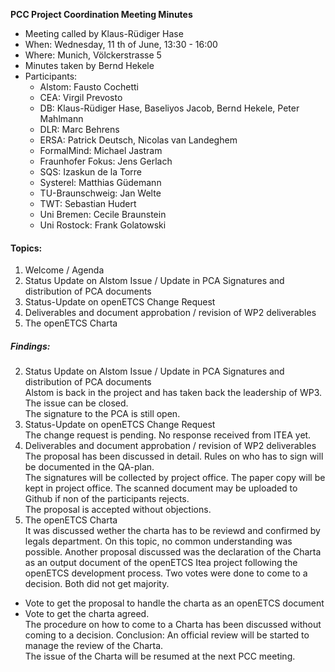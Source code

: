 **PCC Project Coordination Meeting Minutes**

* Meeting called by Klaus-Rüdiger Hase
* When: Wednesday, 11 th of June, 13:30 - 16:00
* Where: Munich, Völckerstrasse 5
* Minutes taken by Bernd Hekele
* Participants: 
  * Alstom: Fausto Cochetti
  * CEA: Virgil Prevosto
  * DB: Klaus-Rüdiger Hase, Baseliyos Jacob, Bernd Hekele, Peter Mahlmann 
  * DLR: Marc Behrens
  * ERSA: Patrick Deutsch, Nicolas van Landeghem
  * FormalMind: Michael Jastram
  * Fraunhofer Fokus: Jens Gerlach
  * SQS: Izaskun de la Torre
  * Systerel: Matthias Güdemann 
  * TU-Braunschweig: Jan Welte
  * TWT: Sebastian Hudert
  * Uni Bremen: Cecile Braunstein
  * Uni Rostock: Frank Golatowski

#### Topics:
1. Welcome / Agenda
2. Status Update on Alstom Issue / Update in PCA Signatures and distribution of PCA documents
3. Status-Update on openETCS Change Request
4. Deliverables and document approbation / revision of WP2 deliverables
5. The openETCS Charta


##### Findings:  
2. Status Update on Alstom Issue / Update in PCA Signatures and distribution of PCA documents  
Alstom is back in the project and has taken back the leadership of WP3.
The issue can be closed.  
The signature to the PCA is still open.  
3. Status-Update on openETCS Change Request  
The change request is pending. No response received from ITEA yet.   
4. Deliverables and document approbation / revision of WP2 deliverables  
The proposal has been discussed in detail. Rules on who has to sign will be documented in the QA-plan.  
The signatures will be collected by project office. The paper copy will be kept in project office. The scanned document may be uploaded to Github if non of the participants rejects.  
The proposal is accepted without objections.  
5. The openETCS Charta  
It was discussed wether the charta has to be reviewd and confirmed by legals department. On this topic, no common understanding was possible.
Another proposal discussed was the declaration of the Charta as an output document of the openETCS Itea project following the openETCS development process.
Two votes were done to come to a decision. Both did not get majority.  
 * Vote to get the proposal to handle the charta as an openETCS document  
 * Vote to get the charta agreed.  
The procedure on how to come to a Charta has been discussed without coming to a decision.
Conclusion: An official review will be started to manage the review of the Charta.  
The issue of the Charta will be resumed at the next PCC meeting.  
